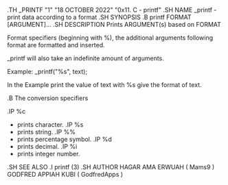 .TH _PRINTF "1" "18 OCTOBER 2022" "0x11. C - printf"
.SH NAME
_printf - print data according to a format
.SH SYNOPSIS
.B printf FORMAT [ARGUMENT]...
.SH DESCRIPTION
Prints ARGUMENT(s) based on FORMAT

Format specifiers (beginning with %), the additional arguments following format are formatted and inserted.

_printf will also take an indefinite amount of arguments.

Example:
_printf("%s", text);

In the Example print the value of text with %s give the format of text.

.B The conversion specifiers

.IP %c
- prints character.
.IP %s
- prints string.
.IP %%
- prints percentage symbol.
.IP %d
- prints decimal.
.IP %i
- prints integer number.

.SH SEE ALSO
.I printf (3)
.SH AUTHOR
HAGAR AMA ERWUAH ( Mams9 )
GODFRED APPIAH KUBI ( GodfredApps )

